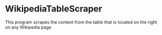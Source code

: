 # WikipediaTableScraper
This program scrapes the content from the table that is located on the right on any Wikipedia page
